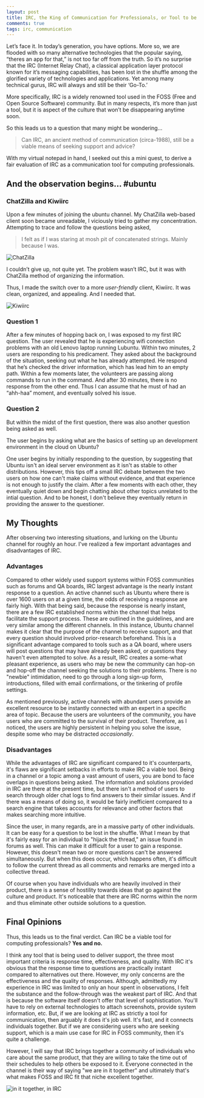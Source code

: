 ```yaml
---
layout: post
title: IRC, the King of Communication for Professionals, or Tool to be Forgotten?
comments: true
tags: irc, communication
---
```


Let’s face it. In today’s generation, you have options. More so, we are flooded with so many alternative technologies that the popular saying, “theres an app for that,” is not too far off from the truth. So it’s no surprise that the IRC (Internet Relay Chat), a classical application layer protocol known for it’s messaging capabilities, has been lost in the shuffle among the glorified variety of technologies and applications. Yet among many technical gurus, IRC will always and still be their ‘Go-To.’

More specifically, IRC is a widely renowned tool used in the FOSS (Free and Open Source Software) community. But in many respects, it’s more than just a tool, but it is aspect of the culture that won’t be disappearing anytime soon. 

So this leads us to a question that many might be wondering…

> Can IRC, an ancient method of communication (circa-1988), still be a viable means of seeking support and advice?

With my virtual notepad in hand, I seeked out this a mini quest, to derive a fair evaluation of IRC as a communication tool for computing professionals.

## And the observation begins... #ubuntu
### ChatZilla and Kiwiirc
Upon a few minutes of joining the ubuntu channel. My ChatZilla web-based client soon became unreadable, I viciously tried to gather my concentration. Attempting to trace and follow the questions being asked,

>  I felt as if I was staring at mosh pit of concatenated strings. Mainly because I was.

![ChatZilla](/images/chatzilla.png)

I couldn’t give up, not quite yet. The problem wasn’t IRC, but it was with ChatZilla method of organizing the information. 

Thus, I made the switch over to a more *user-friendly* client, Kiwiirc. It was clean, organized, and appealing. And I needed that.

![Kiwiirc](/images/kiwi.png)

### Question 1
After a few minutes of hopping back on, I was exposed to my first IRC question. The user revealed that he is experiencing wifi connection problems with an old Lenovo laptop running Lubuntu. Within two minutes, 2 users are responding to his predicament. They asked about the background of the situation, seeking out what he has already attempted. He respond that he’s checked the driver information, which has lead him to an empty path. Within a few moments later, the volunteers are passing along commands to run in the command. And after 30 minutes, there is no response from the other end. Thus I can assume that he must of had an “ahh-haa” moment, and eventually solved his issue. 

### Question 2
But within the midst of the first question, there was also another question being asked as well.

The user begins by asking what are the basics of setting up an development environment in the cloud on Ubuntu?

One user begins by initially responding to the question, by suggesting that Ubuntu isn't an ideal server environment as it isn't as stable to other distributions. However, this tips off a small IRC debate between the two users on how one can't make claims without evidence, and that experience is not enough to justify the claim. After a few moments with each other, they eventually quiet down and begin chatting about other topics unrelated to the intial question. And to be honest, I don't believe they eventually return in providing the answer to the questioner.

## My Thoughts
After observing two interesting situations, and lurking on the Ubuntu channel for roughly an hour. I've realized a few important advantages and disadvantages of IRC.

### Advantages
Compared to other widely used support systems within FOSS communities such as forums and QA boards, IRC largest advantage is the nearly instant response to a question. An active channel such as Ubuntu where there is over 1600 users on at a given time, the odds of receiving a response are fairly high. With that being said, because the response is nearly instant, there are a few IRC established norms within the channel that helps facilitate the support process. These are outlined in the guidelines, and are very similar among the different channels. In this instance, Ubuntu channel makes it clear that the purpose of the channel to receive support, and that every question should involved prior-research beforehand. This is a significant advantage compared to tools such as a QA board, where users will post questions that may have already been asked, or questions they haven't even attempted to solve. As a result, IRC creates a some-what pleasant experience, as users who may be new the community can hop-on and hop-off the channel seeking the solutions to their problems. There is no "newbie" intimidation, need to go through a long sign-up form, introductions, filled with email confirmations, or the tinkering of profile settings.

As mentioned previously, active channels with abundant users provide an excellent resource to be instantly connected with an expert in a specific area of topic. Because the users are volunteers of the community, you have users who are committed to the survival of their product. Therefore, as I noticed, the users are highly persistent in helping you solve the issue, despite some who may be distracted *occasionally*.

### Disadvantages
While the advantages of IRC are significant compared to it's counterparts, it's flaws are significant setbacks in efforts to make IRC a viable tool. Being in a channel or a topic among a vast amount of users, you are bond to face overlaps in questions being asked. The information and solutions provided in IRC are there at the present time, but there isn't a method of users to search through older chat logs to find answers to their similar issues. And if there was a means of doing so, it would be fairly inefficient compared to a search engine that takes accounts for relevance and other factors that makes searching more intuitive. 

Since the user, in many regards, are in a massive party of other individuals. It can be easy for a question to be lost in the shuffle. What I mean by that it's fairly easy for an individual to "hijack the thread," an issue found in forums as well. This can make it difficult for a user to gain a response. However, this doesn't mean two or more questions can't be answered simultaneously. But when this does occur, which happens often, it's difficult to follow the current thread as all comments and remarks are merged into a collective thread.

Of course when you have individuals who are heavily involved in their product, there is a sense of hostility towards ideas that go against the culture and product. It's noticeable that there are IRC norms within the norm and thus eliminate other outside solutions to a question.

## Final Opinions
Thus, this leads us to the final verdict. Can IRC be a viable tool for computing professionals? **Yes and no.**

I think any tool that is being used to deliver support, the three most important criteria is response time, effectiveness, and quality. With IRC it's obvious that the response time to questions are practically instant compared to alternatives out there. However, my only concerns are the effectiveness and the quality of responses. Although, admittedly my experience in IRC was limited to only an hour spent in observations, I felt the substance and the follow-through was the weakest part of IRC. And that is because the software itself doesn't offer that level of sophistication. You'll have to rely on external technologies to attach screenshots, provide system information, etc. But, if we are looking at IRC as strictly a tool for communication, then arguably it does it's job well. It's fast, and it connects individuals together. But if we are considering users who are seeking support, which is a main use case for IRC in FOSS community, then it's quite a challenge.

However, I will say that IRC brings together a community of individuals who care about the same product, that they are willing to take the time out of their schedules to help others be exposed to it. Everyone connected in the channel is their way of saying "we are in it together" and ultimately that's what makes FOSS and IRC fit that niche excellent together.

![in it together, in IRC](/images/kiwi.png)

